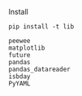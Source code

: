 Install

```
pip install -t lib

peewee
matplotlib
future
pandas
pandas_datareader
isbday
PyYAML
```
